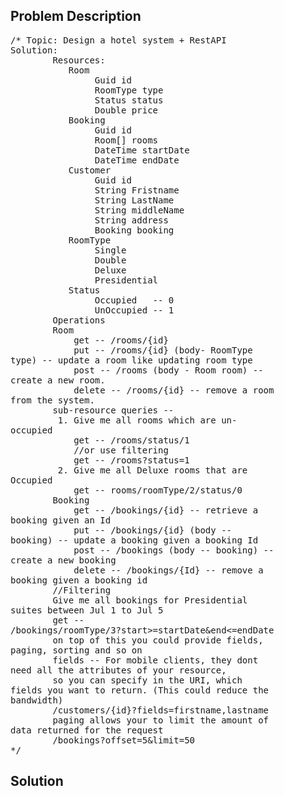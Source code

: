 <!--
<style>
  body { font-family: Arial, sans-serif; }
  .container { max-width: 100%; margin: 0 auto; padding: 10px; }
  .comment-block { max-width: 30%; background-color: #f9f9f9; padding: 10px; border-left: 5px solid #ccc; overflow-wrap: break-word; white-space: pre-wrap; }
  .code-block { background-color: #f4f4f4; padding: 10px; border: 1px solid #ddd; overflow-wrap: break-word; white-space: pre-wrap; }
</style>
-->

<div class='container'>
<h2>Problem Description</h2>
<div class='comment-block'>
<pre>
/* Topic: Design a hotel system + RestAPI
Solution:
        Resources:
           Room
                Guid id
                RoomType type
                Status status
                Double price
           Booking
                Guid id
                Room[] rooms
                DateTime startDate
                DateTime endDate
           Customer
                Guid id
                String Fristname
                String LastName
                String middleName
                String address
                Booking booking
           RoomType
                Single
                Double
                Deluxe
                Presidential
           Status
                Occupied   -- 0
                UnOccupied -- 1
        Operations
        Room
            get -- /rooms/{id}
            put -- /rooms/{id} (body- RoomType
type) -- update a room like updating room type
            post -- /rooms (body - Room room) --
create a new room.
            delete -- /rooms/{id} -- remove a room
from the system.
        sub-resource queries --
         1. Give me all rooms which are un-
occupied
            get -- /rooms/status/1
            //or use filtering
            get -- /rooms?status=1
         2. Give me all Deluxe rooms that are
Occupied
            get -- rooms/roomType/2/status/0
        Booking
            get -- /bookings/{id} -- retrieve a
booking given an Id
            put -- /bookings/{id} (body --
booking) -- update a booking given a booking Id
            post -- /bookings (body -- booking) --
create a new booking
            delete -- /bookings/{Id} -- remove a
booking given a booking id
        //Filtering
        Give me all bookings for Presidential
suites between Jul 1 to Jul 5
        get --
/bookings/roomType/3?start>=startDate&end<=endDate
        on top of this you could provide fields,
paging, sorting and so on
        fields -- For mobile clients, they dont
need all the attributes of your resource,
        so you can specify in the URI, which
fields you want to return. (This could reduce the
bandwidth)
        /customers/{id}?fields=firstname,lastname
        paging allows your to limit the amount of
data returned for the request
        /bookings?offset=5&limit=50
*/
</pre>
</div>

<h2>Solution</h2>
<div class='code-block'>
<pre><code class='language-java'>
</code></pre>
</div>
</div>
